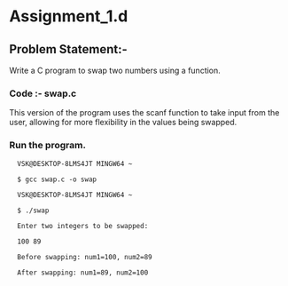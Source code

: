 
# Assignment_1.d

## Problem Statement:-

Write a C program to swap two numbers using a function.


### Code :- swap.c
    
  This version of the program uses the scanf function to take input from the user, allowing for 
  more flexibility in the values being swapped.


  
### Run the program.

      VSK@DESKTOP-8LMS4JT MINGW64 ~

      $ gcc swap.c -o swap

      VSK@DESKTOP-8LMS4JT MINGW64 ~

      $ ./swap

      Enter two integers to be swapped:

      100 89

      Before swapping: num1=100, num2=89

      After swapping: num1=89, num2=100

